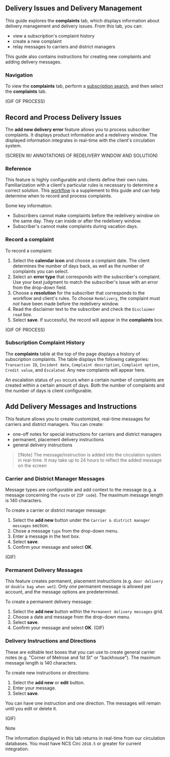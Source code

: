 ## Delivery Issues and Delivery Management

This guide explores the **complaints** tab, which displays information about delivery management and delivery issues. From this tab, you can:

- view a subscription's complaint history
- create a new complaint
- relay messages to carriers and district managers

This guide also contains instructions for creating new complaints and adding delivery messages.

### Navigation

To view the **complaints** tab, perform a [subscription search](www.example.com), and then select the **complaints** tab.

(GIF OF PROCESS)

## Record and Process Delivery Issues

The **add new delivery error** feature allows you to process subscriber complaints. It displays product information and a redelivery window. The displayed information integrates in real-time with the client's circulation system.

(SCREEN W/ ANNOTATIONS OF REDELIVERY WINDOW AND SOLUTION)

### Reference

This feature is highly configurable and clients define their own rules.
Familiarization with a client's particular rules is necessary to determine a correct solution.
This [workflow](example.com) is a supplement to this guide and can help determine when to record and process complaints.

Some key information:

- Subscribers cannot make complaints before the redelivery window on the same day. They can inside or after the redelivery window.
- Subscriber's cannot make complaints during vacation days.

### Record a complaint

To record a complaint:

1. Select the **calendar icon** and choose a complaint date.
The client determines the number of days back, as well as the number of complaints you can select.
2. Select an **error type** that corresponds with the subscriber's complaint.
Use your best judgment to match the subscriber's issue with an error from the drop-down field.
3. Choose a **resolution** for the subscriber that corresponds to the workflow and client's rules.
To choose `Redelivery`, the complaint must *not* have been made before the redelivery window.
4. Read the disclaimer text to the subscriber and check the `Disclaimer read` box.
5. Select **save**. If successful, the record will appear in the **complaints** box.

(GIF OF PROCESS)

### Subscription Complaint History

The **complaints** table at the top of the page displays a history of subscription complaints.  The table displays the following categories: `Transaction ID`, `Incident date`, `Complaint description`, `Complaint option`, `Credit value`, and `Escalated`. Any new complaints will appear here.

An escalation status of `yes` occurs when a certain number of complaints are created within a certain amount of days. Both the number of complaints and the number of days is client configurable.  

## Add Delivery Messages and Instructions

This feature allows you to create customized, real-time messages for carriers and district managers. You can create:

- one-off notes for special instructions for carriers and district managers
- permanent, placement delivery instructions
- general delivery instructions

> [!Note] The message/instruction is added into the circulation system in real-time. It may take up to 24 hours to reflect the added message on the screen

### Carrier and District Manager Messages

Message types are configurable and add context to the message (e.g. a message concerning the `route` or `ZIP code`).
The maximum message length is 140 characters.

To create a carrier or district manager message:

1. Select the **add new** button under the `Carrier & district manager messages` section.
2. Chose a message `type` from the drop-down menu.
3. Enter a message in the text box.
4. Select **save**.
5. Confirm your message and select **OK**.

(GIF)

### Permanent Delivery Messages

This feature creates permanent, placement instructions (e.g. `door delivery` or `double bag when wet`). Only _one_ permanent message is allowed per account, and the message options are predetermined.

To create a permanent delivery message:

1. Select the **add new** button within the `Permanent delivery messages` grid.
2. Choose a date and message from the drop-down menu.
3. Select **save**.
4. Confirm your message and select **OK**.
(GIF)

### Delivery Instructions and Directions

These are editable text boxes that you can use to create general carrier notes (e.g. "Corner of Melrose and 1st St" or "backhouse").
The maximum message length is 140 characters.

To create new instructions or directions:

1. Select the **add new** or **edit** button.
2. Enter your message.
3. Select **save**.

You can have one instruction and one direction.
The messages will remain until you edit or delete it.

(GIF)

> [!NOTE]
> The information displayed in this tab returns in real-time from our circulation databases.
> You must have NCS Circ `2018.5` or greater for current integration.
